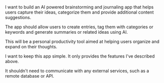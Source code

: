 I want to build an AI powered brainstorming and journaling app
that helps users capture their ideas, categorize
them and provide additional content suggestions.

The app should allow users to create entries,
tag them with categories or keywords and generate summaries or related ideas using AI.

This will be a personal productivity tool aimed at helping users organize and expand on their thoughts.

I want to keep this app simple. It only provides the features I've described above.

It shouldn't need to communicate with any external services, such as a remote database or API.